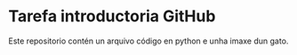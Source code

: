 # Tarefa introductoria GitHub
Este repositorio contén un arquivo código en python e unha imaxe dun gato.
